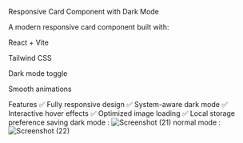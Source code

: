 Responsive Card Component with Dark Mode

A modern responsive card component built with:

React + Vite

Tailwind CSS

Dark mode toggle

Smooth animations

Features
✅ Fully responsive design
✅ System-aware dark mode
✅ Interactive hover effects
✅ Optimized image loading
✅ Local storage preference saving
dark mode : 
![Screenshot (21)](https://github.com/user-attachments/assets/fa9762c6-cbdd-44d2-8494-f9b8876faee5)
normal mode :
![Screenshot (22)](https://github.com/user-attachments/assets/f4d4cef7-5497-40c8-a015-222126617203)
